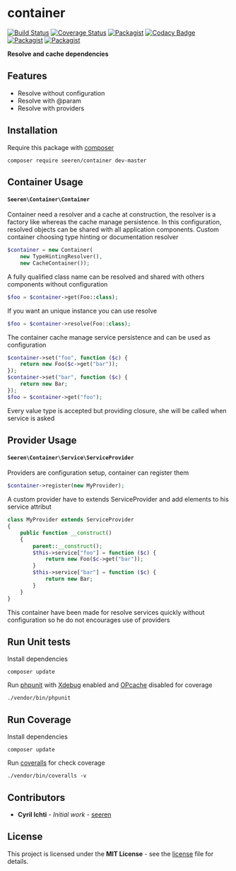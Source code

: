 # container
 [![Build Status](https://travis-ci.org/seeren/container.svg?branch=master)](https://travis-ci.org/seeren/container) [![Coverage Status](https://coveralls.io/repos/github/seeren/container/badge.svg?branch=master)](https://coveralls.io/github/seeren/container?branch=master) [![Packagist](https://img.shields.io/packagist/dt/seeren/container.svg)](https://packagist.org/packages/seeren/container/stats) [![Codacy Badge](https://api.codacy.com/project/badge/Grade/4a0463fb5a084be5bda68e4e36d7c7ac)](https://www.codacy.com/app/seeren/container?utm_source=github.com&amp;utm_medium=referral&amp;utm_content=seeren/container&amp;utm_campaign=Badge_Grade) [![Packagist](https://img.shields.io/packagist/v/seeren/container.svg)](https://packagist.org/packages/seeren/container#) [![Packagist](https://img.shields.io/packagist/l/seeren/log.svg)](LICENSE)

**Resolve and cache dependencies**

## Features
* Resolve without configuration
* Resolve with @param
* Resolve with providers

## Installation
Require this package with [composer](https://getcomposer.org/)
```
composer require seeren/container dev-master
```

## Container Usage

#### `Seeren\Container\Container`
Container need a resolver and a cache at construction, the resolver is a factory like whereas the cache manage persistence. In this configuration, resolved objects can be shared with all application components. Custom container choosing type hinting or documentation resolver
```php
$container = new Container(
    new TypeHintingResolver(),
    new CacheContainer());
```
A fully qualified class name can be resolved and shared with others components without configuration
```php
$foo = $container->get(Foo::class);
```
If you want an unique instance you can use resolve
```php
$foo = $container->resolve(Foo::class);
```
The container cache manage service persistence and can be used as configuration
```php
$container->set("foo", function ($c) {
    return new Foo($c->get("bar"));
});
$container->set("bar", function ($c) {
    return new Bar;
});
$foo = $container->get("foo");
```
Every value type is accepted but providing closure, she will be called when service is asked

## Provider Usage
#### `Seeren\Container\Service\ServiceProvider`
Providers are configuration setup, container can register them
```php
$container->register(new MyProvider);
```
A custom provider have to extends ServiceProvider and add elements to his service attribut
```php
class MyProvider extends ServiceProvider
{
    public function __construct()
    {
        parent::__construct();
        $this->service["foo"] = function ($c) {
            return new Foo($c->get("bar"));
        }
        $this->service["bar"] = function ($c) {
            return new Bar;
        }
    }
}
```
This container have been made for resolve services quickly without configuration so he do not encourages use of providers

## Run Unit tests
Install dependencies
```
composer update
```
Run [phpunit](https://phpunit.de/) with [Xdebug](https://xdebug.org/) enabled and [OPcache](http://php.net/manual/fr/book.opcache.php) disabled for coverage
```
./vendor/bin/phpunit
```
## Run Coverage
Install dependencies
```
composer update
```
Run [coveralls](https://coveralls.io/) for check coverage
```
./vendor/bin/coveralls -v
```

##  Contributors
* **Cyril Ichti** - *Initial work* - [seeren](https://github.com/seeren)

## License
This project is licensed under the **MIT License** - see the [license](LICENSE) file for details.